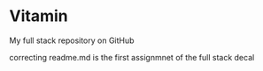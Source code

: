 # Vitamin
My full stack repository on GitHub

correcting readme.md is the first assignmnet of the full stack decal
